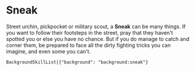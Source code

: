 # Sneak

Street urchin, pickpocket or military scout, a **Sneak** can be many things. If you want to follow their footsteps in the street, pray that they haven't spotted you or else you have no chance. But if you do manage to catch and corner them, be prepared to face all the dirty fighting tricks you can imagine, and even some you can't.

`BackgroundSkillList|{"background": "background:sneak"}`